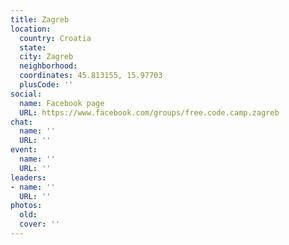```yaml
---
title: Zagreb
location:
  country: Croatia
  state: 
  city: Zagreb
  neighborhood: 
  coordinates: 45.813155, 15.97703
  plusCode: ''
social:
  name: Facebook page
  URL: https://www.facebook.com/groups/free.code.camp.zagreb
chat:
  name: ''
  URL: ''
event:
  name: ''
  URL: ''
leaders:
- name: ''
  URL: ''
photos:
  old: 
  cover: ''
---
```


